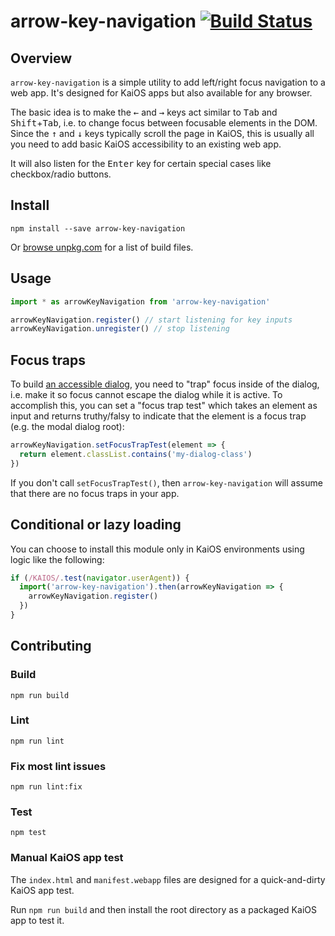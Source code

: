 arrow-key-navigation [![Build Status](https://travis-ci.org/nolanlawson/arrow-key-navigation.svg)](https://travis-ci.org/nolanlawson/arrow-key-navigation) 
=====

## Overview

`arrow-key-navigation` is a simple utility to add left/right focus navigation to a web app. It's
designed for KaiOS apps but also available for any browser.

The basic idea is to make the <kbd>←</kbd> and <kbd>→</kbd> keys act similar to 
<kbd>Tab</kbd> and <kbd>Shift</kbd>+<kbd>Tab</kbd>, i.e. to change focus between focusable elements in the DOM.
Since the <kbd>↑</kbd> and <kbd>↓</kbd> keys typically scroll the page in KaiOS, this is usually all you need
to add basic KaiOS accessibility to an existing web app.

It will also listen for the <kbd>Enter</kbd> key for certain special cases like checkbox/radio buttons.

## Install

    npm install --save arrow-key-navigation

Or [browse unpkg.com](https://unpkg.com/browse/arrow-key-navigation/) for a list of build files.

## Usage

```js
import * as arrowKeyNavigation from 'arrow-key-navigation'

arrowKeyNavigation.register() // start listening for key inputs
arrowKeyNavigation.unregister() // stop listening
```

## Focus traps

To build [an accessible dialog](https://www.w3.org/TR/wai-aria-practices-1.1/#dialog_modal), you need to
"trap" focus inside of the dialog, i.e. make it so focus cannot escape the dialog while it is active. To
accomplish this, you can set a "focus trap test" which takes an element as input and returns truthy/falsy
to indicate that the element is a focus trap (e.g. the modal dialog root):

```js
arrowKeyNavigation.setFocusTrapTest(element => {
  return element.classList.contains('my-dialog-class')
})
```

If you don't call `setFocusTrapTest()`, then `arrow-key-navigation` will assume that there are no focus traps
in your app.

## Conditional or lazy loading

You can choose to install this module only in KaiOS environments using logic like the following:

```js
if (/KAIOS/.test(navigator.userAgent)) {
  import('arrow-key-navigation').then(arrowKeyNavigation => {
    arrowKeyNavigation.register()
  })
}
```

## Contributing

### Build

    npm run build

### Lint

    npm run lint

### Fix most lint issues

    npm run lint:fix

### Test

    npm test

### Manual KaiOS app test

The `index.html` and `manifest.webapp` files are designed for a quick-and-dirty KaiOS app test.

Run `npm run build` and then install the root directory as a packaged KaiOS app to test it.

